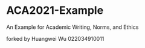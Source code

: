 # ACA2021-Example
An Example for Academic Writing, Norms, and Ethics

forked by Huangwei Wu 022034910011

